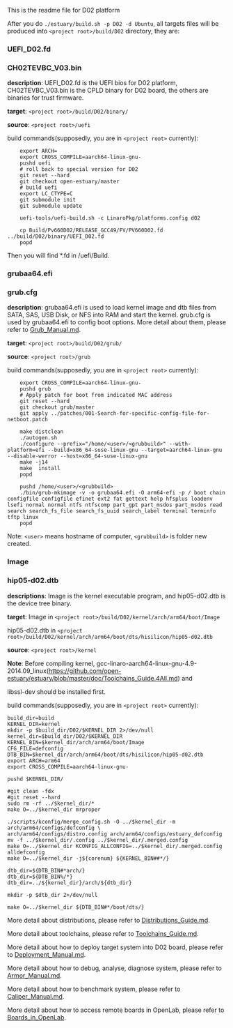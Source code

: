 This is the readme file for D02 platform

After you do `./estuary/build.sh -p D02 -d Ubuntu`, all targets files will be produced into `<project root>/build/D02` directory, they are:

### UEFI_D02.fd 
### CH02TEVBC_V03.bin 

**description**: UEFI_D02.fd is the UEFI bios for D02 platform, CH02TEVBC_V03.bin is the CPLD binary for D02 board, the others are binaries for trust firmware.

**target**: `<project root>/build/D02/binary/`

**source**: `<project root>/uefi`

build commands(supposedly, you are in `<project root>` currently):
```shell
    export ARCH=
    export CROSS_COMPILE=aarch64-linux-gnu-
    pushd uefi
    # roll back to special version for D02
    git reset --hard
    git checkout open-estuary/master
    # build uefi
    export LC_CTYPE=C
    git submodule init
    git submodule update

    uefi-tools/uefi-build.sh -c LinaroPkg/platforms.config d02

    cp Build/Pv660D02/RELEASE_GCC49/FV/PV660D02.fd ../build/D02/binary/UEFI_D02.fd
    popd
```
Then you will find *.fd in <project root>/uefi/Build.

### grubaa64.efi 
### grub.cfg 

**description**: 
    grubaa64.efi is used to load kernel image and dtb files from SATA, SAS, USB Disk, or NFS into RAM and start the kernel.
    grub.cfg is used by grubaa64.efi to config boot options.
    More detail about them, please refer to [Grub_Manual.md](https://github.com/open-estuary/estuary/blob/master/doc/Grub_Manual.4All.md).
    
**target**: `<project root>/build/D02/grub/`

**source**: `<project root>/grub`

build commands(supposedly, you are in `<project root>` currently):
```shell
    export CROSS_COMPILE=aarch64-linux-gnu-
    pushd grub
    # Apply patch for boot from indicated MAC address
    git reset --hard
    git checkout grub/master
    git apply ../patches/001-Search-for-specific-config-file-for-netboot.patch

    make distclean
    ./autogen.sh
    ./configure --prefix="/home/<user>/<grubbuild>" --with-platform=efi --build=x86_64-suse-linux-gnu --target=aarch64-linux-gnu --disable-werror --host=x86_64-suse-linux-gnu
    make -j14
    make  install
    popd

    pushd /home/<user>/<grubbuild>
    ./bin/grub-mkimage -v -o grubaa64.efi -O arm64-efi -p / boot chain configfile configfile efinet ext2 fat gettext help hfsplus loadenv lsefi normal normal ntfs ntfscomp part_gpt part_msdos part_msdos read search search_fs_file search_fs_uuid search_label terminal terminfo tftp linux
    popd

```

Note: `<user>` means hostname of computer, `<grubbuild>` is folder new created.
### Image ###
### hip05-d02.dtb ###

**descriptions**: Image is the kernel executable program, and hip05-d02.dtb is the device tree binary.

**target**: 
Image in `<project root>/build/D02/kernel/arch/arm64/boot/Image`

hip05-d02.dtb in `<project root>/build/D02/kernel/arch/arm64/boot/dts/hisilicon/hip05-d02.dtb`

**source**: `<project root>/kernel`

**Note**: Before compiling kernel, gcc-linaro-aarch64-linux-gnu-4.9-2014.09_linux(https://github.com/open-estuary/estuary/blob/master/doc/Toolchains_Guide.4All.md) and

libssl-dev should be installed first.

build commands(supposedly, you are in `<project root>` currently):
```shell
build_dir=build
KERNEL_DIR=kernel
mkdir -p $build_dir/D02/$KERNEL_DIR 2>/dev/null
kernel_dir=$build_dir/D02/$KERNEL_DIR
KERNEL_BIN=$kernel_dir/arch/arm64/boot/Image
CFG_FILE=defconfig
DTB_BIN=$kernel_dir/arch/arm64/boot/dts/hisilicon/hip05-d02.dtb
export ARCH=arm64
export CROSS_COMPILE=aarch64-linux-gnu-

pushd $KERNEL_DIR/

#git clean -fdx
#git reset --hard
sudo rm -rf ../$kernel_dir/*
make O=../$kernel_dir mrproper

./scripts/kconfig/merge_config.sh -O ../$kernel_dir -m arch/arm64/configs/defconfig \
arch/arm64/configs/distro.config arch/arm64/configs/estuary_defconfig
mv -f ../$kernel_dir/.config ../$kernel_dir/.merged.config
make O=../$kernel_dir KCONFIG_ALLCONFIG=../$kernel_dir/.merged.config alldefconfig
make O=../$kernel_dir -j${corenum} ${KERNEL_BIN##*/}

dtb_dir=${DTB_BIN#*arch/}
dtb_dir=${DTB_BIN%/*}
dtb_dir=../${kernel_dir}/arch/${dtb_dir}

mkdir -p $dtb_dir 2>/dev/null

make O=../$kernel_dir ${DTB_BIN#*/boot/dts/}

```

More detail about distributions, please refer to [Distributions_Guide.md](https://github.com/open-estuary/estuary/blob/master/doc/Distributions_Guide.4All.md).

More detail about toolchains, please refer to [Toolchains_Guide.md](https://github.com/open-estuary/estuary/blob/master/doc/Toolchains_Guide.4All.md).

More detail about how to deploy target system into D02 board, please refer to [Deployment_Manual.md](https://github.com/open-estuary/estuary/blob/master/doc/Deploy_Manual.4D02.md).

More detail about how to debug, analyse, diagnose system, please refer to [Armor_Manual.md](https://github.com/open-estuary/estuary/blob/master/doc/Armor_Manual.4All.md).

More detail about how to benchmark system, please refer to [Caliper_Manual.md](https://github.com/open-estuary/estuary/blob/master/doc/Caliper_Manual.4All.md).

More detail about how to access remote boards in OpenLab, please refer to [Boards_in_OpenLab](http://open-estuary.org/accessing-boards-in-open-lab/).
